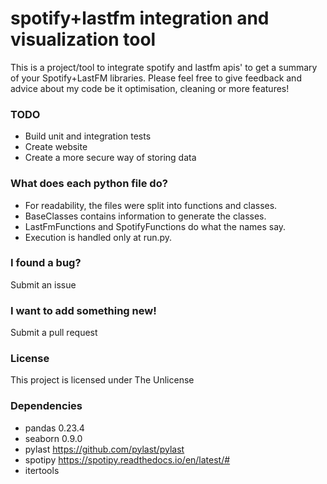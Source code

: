 # spotify+lastfm integration and visualization tool

This is a project/tool to integrate spotify and lastfm apis' to get a summary of your Spotify+LastFM libraries.
Please feel free to give feedback and advice about my code be it optimisation, cleaning or more features!

### TODO
- Build unit and integration tests
- Create website
- Create a more secure way of storing data

### What does each python file do?
- For readability, the files were split into functions and classes.
- BaseClasses contains information to generate the classes. 
- LastFmFunctions and SpotifyFunctions do what the names say. 
- Execution is handled only at run.py. 

### I found a bug?
Submit an issue

### I want to add something new!
Submit a pull request

### License
This project is licensed under The Unlicense

### Dependencies
- pandas 0.23.4
- seaborn 0.9.0
- pylast https://github.com/pylast/pylast
- spotipy https://spotipy.readthedocs.io/en/latest/# 
- itertools
